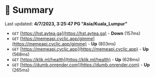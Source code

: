 # 📖 Summary
Last updated: **4/7/2023, 3:25:47 PG "Asia/Kuala_Lumpur"**

- `GET` [https://hst.aytea.ga](https://hst.aytea.ga) - **Down** (157ms)
- `GET` [https://memeapi.cyclic.app/gimme](https://memeapi.cyclic.app/gimme) - **Up** (803ms)
- `GET` [https://memeapi.cyclic.app](https://memeapi.cyclic.app) - **Up** (568ms)
- `GET` [https://klik.ml/health](https://klik.ml/health) - **Up** (628ms)
- `GET` [https://dumb.onrender.com](https://dumb.onrender.com) - **Up** (265ms)
